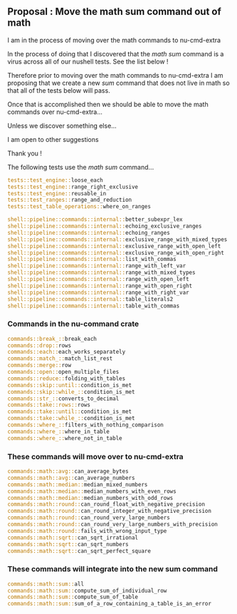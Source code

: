
## Proposal : Move the math sum command out of math

I am in the process of moving over the math commands to nu-cmd-extra

In the process of doing that I discovered that the *math sum* command
is a virus across all of our nushell tests.  See the list below !

Therefore prior to moving over the math commands to nu-cmd-extra I am
proposing that we create a new *sum* command that does not live in math
so that all of the tests below will pass.

Once that is accomplished then we should be able to move the math commands
over nu-cmd-extra...

Unless we discover something else...

I am open to other suggestions

Thank you !

The following tests use the *math sum* command...

```rust
tests::test_engine::loose_each
tests::test_engine::range_right_exclusive
tests::test_engine::reusable_in
tests::test_ranges::range_and_reduction
tests::test_table_operations::where_on_ranges

shell::pipeline::commands::internal::better_subexpr_lex
shell::pipeline::commands::internal::echoing_exclusive_ranges
shell::pipeline::commands::internal::echoing_ranges
shell::pipeline::commands::internal::exclusive_range_with_mixed_types
shell::pipeline::commands::internal::exclusive_range_with_open_left
shell::pipeline::commands::internal::exclusive_range_with_open_right
shell::pipeline::commands::internal::list_with_commas
shell::pipeline::commands::internal::range_with_left_var
shell::pipeline::commands::internal::range_with_mixed_types
shell::pipeline::commands::internal::range_with_open_left
shell::pipeline::commands::internal::range_with_open_right
shell::pipeline::commands::internal::range_with_right_var
shell::pipeline::commands::internal::table_literals2
shell::pipeline::commands::internal::table_with_commas
```

### Commands in the nu-command crate

```rust
commands::break_::break_each
commands::drop::rows
commands::each::each_works_separately
commands::match_::match_list_rest
commands::merge::row
commands::open::open_multiple_files
commands::reduce::folding_with_tables
commands::skip::until::condition_is_met
commands::skip::while_::condition_is_met
commands::str_::converts_to_decimal
commands::take::rows::rows
commands::take::until::condition_is_met
commands::take::while_::condition_is_met
commands::where_::filters_with_nothing_comparison
commands::where_::where_in_table
commands::where_::where_not_in_table
```

### These commands will move over to nu-cmd-extra

```rust
commands::math::avg::can_average_bytes
commands::math::avg::can_average_numbers
commands::math::median::median_mixed_numbers
commands::math::median::median_numbers_with_even_rows
commands::math::median::median_numbers_with_odd_rows
commands::math::round::can_round_float_with_negative_precision
commands::math::round::can_round_integer_with_negative_precision
commands::math::round::can_round_very_large_numbers
commands::math::round::can_round_very_large_numbers_with_precision
commands::math::round::fails_with_wrong_input_type
commands::math::sqrt::can_sqrt_irrational
commands::math::sqrt::can_sqrt_numbers
commands::math::sqrt::can_sqrt_perfect_square
```

### These commands will integrate into the new sum command

```rust
commands::math::sum::all
commands::math::sum::compute_sum_of_individual_row
commands::math::sum::compute_sum_of_table
commands::math::sum::sum_of_a_row_containing_a_table_is_an_error
```
